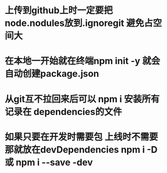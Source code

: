 <!--
 * @Author: your name
 * @Date: 2022-01-11 22:04:38
 * @LastEditTime: 2022-01-11 22:40:26
 * @LastEditors: your name
 * @Description: 打开koroFileHeader查看配置 进行设置: https://github.com/OBKoro1/koro1FileHeader/wiki/%E9%85%8D%E7%BD%AE
 * @FilePath: \code\package.json的创建.md
-->
# 上传到github上时一定要把node.nodules放到.ignoregit 避免占空间大

# 在本地一开始就在终端npm init -y  就会自动创建package.json

# 从git互不拉回来后可以 npm i  安装所有记录在 dependencies的文件

# 如果只要在开发时需要包 上线时不需要  那就放在devDependencies npm i -D 或 npm i --save -dev

